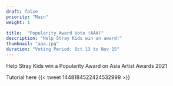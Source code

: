 ```yaml
---
draft: false
priority: "Main"
weight: 1

title:  "Popularity Award Vote (AAA)"
description: "Help Stray Kids win an award!"
thumbnail: "aaa.jpg"
duration: "Voting Period: Oct 13 to Nov 15"
---
```


Help Stray Kids win a Popularity Award on Asia Artist Awards 2021

Tutorial here
{{< tweet 1448184522424532999 >}}
